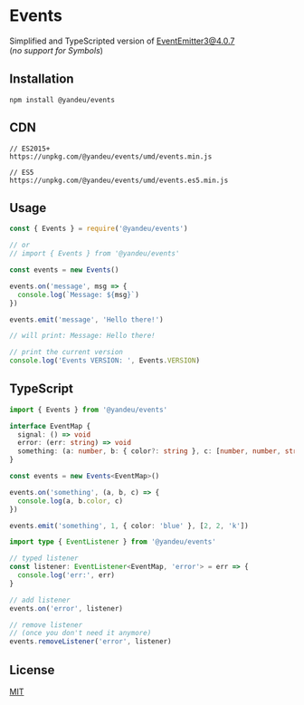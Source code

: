 # Events

Simplified and TypeScripted version of EventEmitter3@4.0.7  
(_no support for Symbols_)

## Installation

```console
npm install @yandeu/events
```

## CDN

```console
// ES2015+
https://unpkg.com/@yandeu/events/umd/events.min.js

// ES5
https://unpkg.com/@yandeu/events/umd/events.es5.min.js
```

## Usage

```ts
const { Events } = require('@yandeu/events')

// or
// import { Events } from '@yandeu/events'

const events = new Events()

events.on('message', msg => {
  console.log(`Message: ${msg}`)
})

events.emit('message', 'Hello there!')

// will print: Message: Hello there!
```

```ts
// print the current version
console.log('Events VERSION: ', Events.VERSION)
```

## TypeScript

```ts
import { Events } from '@yandeu/events'

interface EventMap {
  signal: () => void
  error: (err: string) => void
  something: (a: number, b: { color?: string }, c: [number, number, string]) => void
}

const events = new Events<EventMap>()

events.on('something', (a, b, c) => {
  console.log(a, b.color, c)
})

events.emit('something', 1, { color: 'blue' }, [2, 2, 'k'])
```

```ts
import type { EventListener } from '@yandeu/events'

// typed listener
const listener: EventListener<EventMap, 'error'> = err => {
  console.log('err:', err)
}

// add listener
events.on('error', listener)

// remove listener
// (once you don't need it anymore)
events.removeListener('error', listener)
```

## License

[MIT](LICENSE)
